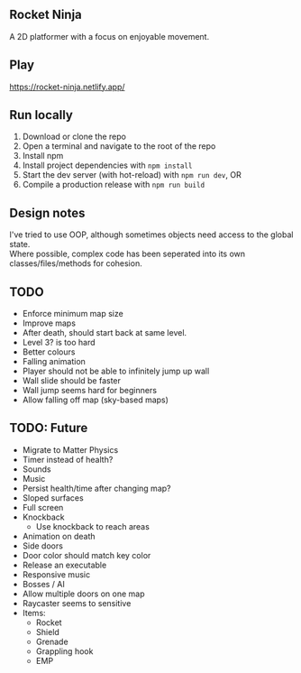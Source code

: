 ## Rocket Ninja

A 2D platformer with a focus on enjoyable movement.  


## Play

https://rocket-ninja.netlify.app/


## Run locally

1. Download or clone the repo
2. Open a terminal and navigate to the root of the repo
3. Install npm
4. Install project dependencies with `npm install`
5. Start the dev server (with hot-reload) with `npm run dev`, OR
5. Compile a production release with `npm run build`


## Design notes

I've tried to use OOP, although sometimes objects need access to the global state.  
Where possible, complex code has been seperated into its own classes/files/methods for cohesion.


## TODO
- Enforce minimum map size
- Improve maps
- After death, should start back at same level.
- Level 3? is too hard
- Better colours
- Falling animation
- Player should not be able to infinitely jump up wall
- Wall slide should be faster
- Wall jump seems hard for beginners
- Allow falling off map (sky-based maps)


## TODO: Future
- Migrate to Matter Physics
- Timer instead of health?
- Sounds
- Music
- Persist health/time after changing map?
- Sloped surfaces
- Full screen
- Knockback
  - Use knockback to reach areas
- Animation on death
- Side doors
- Door color should match key color
- Release an executable
- Responsive music
- Bosses / AI
- Allow multiple doors on one map
- Raycaster seems to sensitive
- Items:
  - Rocket
  - Shield
  - Grenade
  - Grappling hook
  - EMP
